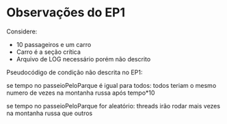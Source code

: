 # Observações do EP1

Considere:
* 10 passageiros e um carro 
* Carro é a seção crítica
* Arquivo de LOG necessário porém não descrito

Pseudocódigo de condição não descrita no EP1:

se tempo no passeioPeloParque é igual para todos:
	todos teriam o mesmo numero de vezes na montanha russa após tempo*10

se tempo no passeioPeloParque for aleatório:
	threads irão rodar mais vezes na montanha russa que outros
